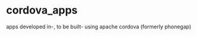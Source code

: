 cordova_apps
============

apps developed in-, to be built- using apache cordova (formerly phonegap)
